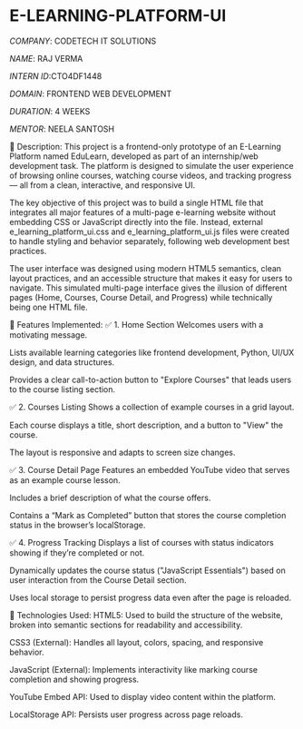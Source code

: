 # E-LEARNING-PLATFORM-UI

*COMPANY*: CODETECH IT SOLUTIONS

*NAME*: RAJ VERMA

*INTERN ID*:CTO4DF1448

*DOMAIN*: FRONTEND WEB DEVELOPMENT

*DURATION*: 4 WEEKS

*MENTOR*: NEELA SANTOSH

📄 Description:
This project is a frontend-only prototype of an E-Learning Platform named EduLearn, developed as part of an internship/web development task. The platform is designed to simulate the user experience of browsing online courses, watching course videos, and tracking progress — all from a clean, interactive, and responsive UI.

The key objective of this project was to build a single HTML file that integrates all major features of a multi-page e-learning website without embedding CSS or JavaScript directly into the file. Instead, external e_learning_platform_ui.css and e_learning_platform_ui.js files were created to handle styling and behavior separately, following web development best practices.

The user interface was designed using modern HTML5 semantics, clean layout practices, and an accessible structure that makes it easy for users to navigate. This simulated multi-page interface gives the illusion of different pages (Home, Courses, Course Detail, and Progress) while technically being one HTML file.

🎯 Features Implemented:
✅ 1. Home Section
Welcomes users with a motivating message.

Lists available learning categories like frontend development, Python, UI/UX design, and data structures.

Provides a clear call-to-action button to "Explore Courses" that leads users to the course listing section.

✅ 2. Courses Listing
Shows a collection of example courses in a grid layout.

Each course displays a title, short description, and a button to "View" the course.

The layout is responsive and adapts to screen size changes.

✅ 3. Course Detail Page
Features an embedded YouTube video that serves as an example course lesson.

Includes a brief description of what the course offers.

Contains a “Mark as Completed” button that stores the course completion status in the browser’s localStorage.

✅ 4. Progress Tracking
Displays a list of courses with status indicators showing if they’re completed or not.

Dynamically updates the course status ("JavaScript Essentials") based on user interaction from the Course Detail section.

Uses local storage to persist progress data even after the page is reloaded.

🔧 Technologies Used:
HTML5: Used to build the structure of the website, broken into semantic sections for readability and accessibility.

CSS3 (External): Handles all layout, colors, spacing, and responsive behavior.

JavaScript (External): Implements interactivity like marking course completion and showing progress.

YouTube Embed API: Used to display video content within the platform.

LocalStorage API: Persists user progress across page reloads.

